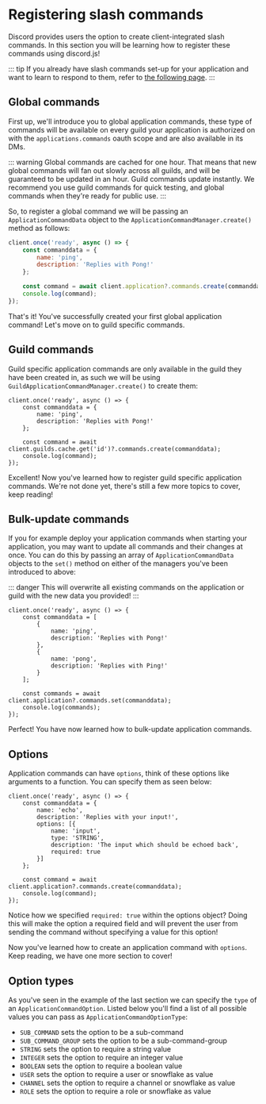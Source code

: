 # Registering slash commands

Discord provides users the option to create client-integrated slash commands. In this section you will be learning how to register these commands using discord.js!

::: tip
If you already have slash commands set-up for your application and want to learn to respond to them, refer to [the following page](/interactions/replying-to-slash-commands/).
:::


## Global commands

First up, we'll introduce you to global application commands, these type of commands will be available on every guild your application is authorized on with the `applications.commands` oauth scope and are also available in its DMs.

::: warning
Global commands are cached for one hour. That means that new global commands will fan out slowly across all guilds, and will be guaranteed to be updated in an hour. Guild commands update instantly. We recommend you use guild commands for quick testing, and global commands when they're ready for public use.
:::

So, to register a global command we will be passing an `ApplicationCommandData` object to the `ApplicationCommandManager.create()` method as follows:

```js
client.once('ready', async () => {
	const commanddata = {
		name: 'ping',
		description: 'Replies with Pong!'
	};

	const command = await client.application?.commands.create(commanddata);
	console.log(command);
});
```

That's it! You've successfully created your first global application command! Let's move on to guild specific commands.


## Guild commands

Guild specific application commands are only available in the guild they have been created in, as such we will be using `GuildApplicationCommandManager.create()` to create them:

```js{7}
client.once('ready', async () => {
	const commanddata = {
		name: 'ping',
		description: 'Replies with Pong!'
	};

	const command = await client.guilds.cache.get('id')?.commands.create(commanddata);
	console.log(command);
});
```

Excellent! Now you've learned how to register guild specific application commands. We're not done yet, there's still a few more topics to cover, keep reading!


## Bulk-update commands

If you for example deploy your application commands when starting your application, you may want to update all commands and their changes at once. You can do this by passing an array of `ApplicationCommandData` objects to the `set()` method on either of the managers you've been introduced to above: 

::: danger
This will overwrite all existing commands on the application or guild with the new data you provided!
:::

```js{2-11,13-14}
client.once('ready', async () => {
	const commanddata = [
		{
			name: 'ping',
			description: 'Replies with Pong!'
		},
		{
			name: 'pong',
			description: 'Replies with Ping!'
		}
	];

	const commands = await client.application?.commands.set(commanddata);
	console.log(commands);
});
```

Perfect! You have now learned how to bulk-update application commands. 


## Options

Application commands can have `options`, think of these options like arguments to a function. You can specify them as seen below:

```js{5-10}
client.once('ready', async () => {
	const commanddata = {
		name: 'echo',
		description: 'Replies with your input!',
		options: [{
    		name: 'input',
    		type: 'STRING',
    		description: 'The input which should be echoed back',
    		required: true
		}]
	};

	const command = await client.application?.commands.create(commanddata);
	console.log(command);
});
```

Notice how we specified `required: true` within the options object? Doing this will make the option a required field and will prevent the user from sending the command without specifying a value for this option!

Now you've learned how to create an application command with `options`. Keep reading, we have one more section to cover!

## Option types

As you've seen in the example of the last section we can specify the `type` of an `ApplicationCommandOption`. Listed below you'll find a list of all possible values you can pass as `ApplicationCommandOptionType`:

* `SUB_COMMAND` sets the option to be a sub-command
* `SUB_COMMAND_GROUP` sets the option to be a sub-command-group
* `STRING` sets the option to require a string value
* `INTEGER` sets the option to require an integer value
* `BOOLEAN` sets the option to require a boolean value
* `USER` sets the option to require a user or snowflake as value
* `CHANNEL` sets the option to require a channel or snowflake as value
* `ROLE` sets the option to require a role or snowflake as value
